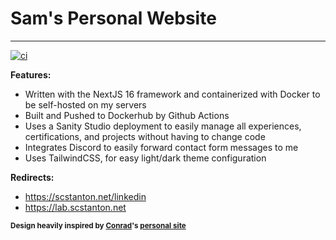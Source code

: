 # Sam's Personal Website 
------------
[![ci](https://github.com/scstanton20/portfolio-v2/actions/workflows/build-push-docker.yml/badge.svg?branch=main)](https://github.com/scstanton20/portfolio-v2/actions/workflows/build-push-docker.yml)

**Features:**
- Written with the NextJS 16 framework and containerized with Docker to be self-hosted on my servers
- Built and Pushed to Dockerhub by Github Actions
- Uses a Sanity Studio deployment to easily manage all experiences, certifications, and projects without having to change code
- Integrates Discord to easily forward contact form messages to me
- Uses TailwindCSS, for easy light/dark theme configuration

**Redirects:**
- https://scstanton.net/linkedin
- https://lab.scstanton.net


<sub>**Design heavily inspired by [Conrad](https://github.com/cnrad)'s [personal site](https://cnrad.dev)**</sub>
